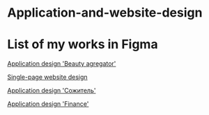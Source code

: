 # Application-and-website-design
# List of my works in Figma

[Application design 'Beauty agregator'](https://www.figma.com/design/96neIQWXtfAR46RPDl7Xv8/Beauty-agregator?m=dev&node-id=0-1&t=VKmF8Co9nCcA7Y5Z-1)

[Single-page website design](https://www.figma.com/design/hjIes4V0IQA9pGD7t5xjCk/%D0%90%D0%B2%D1%82%D0%BE%D1%81%D0%B0%D0%BB%D0%BE%D0%BD?m=dev&node-id=0-1&t=Ax74HStF34h6yzOr-1)

[Application design 'Сожитель'](https://www.figma.com/design/E7LYVIWvLbPD1EtgSpolXH/%D0%A1%D0%BE%D0%B6%D0%B8%D1%82%D0%B5%D0%BB%D1%8C?m=dev&node-id=0-1&t=WlxI295nwVx62Wy0-1)

[Application design 'Finance'](https://www.figma.com/design/DcDFsVhKhlJrwihjtr2mLv/%D0%A4%D0%B8%D0%BD%D0%B0%D0%BD%D1%81%D1%8B?m=dev&node-id=0-1&t=SXiGSgSMbKmqkX4v-1)
